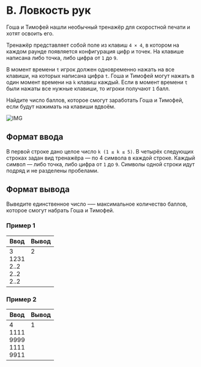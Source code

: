 # B. Ловкость рук

Гоша и Тимофей нашли необычный тренажёр для скоростной печати и хотят освоить его.

Тренажёр представляет собой поле из клавиш `4 × 4`, в котором на каждом раунде появляется конфигурация цифр и точек. 
На клавише написана либо точка, либо цифра от `1` до `9`.

В момент времени `t` игрок должен одновременно нажать на все клавиши, на которых написана цифра `t`. Гоша и Тимофей могут 
нажать в один момент времени на `k` клавиш каждый. Если в момент времени `t` были нажаты все нужные клавиши, то игроки 
получают `1` балл.

Найдите число баллов, которое смогут заработать Гоша и Тимофей, если будут нажимать на клавиши вдвоём.

![IMG](https://contest.yandex.ru/testsys/statement-image?imageId=cb3cdeef693f05abf245a66df9e312d48c7c2501e5307354ef9722bb8b9a2e5f)

## Формат ввода

В первой строке дано целое число `k (1 ≤ k ≤ 5)`.
В четырёх следующих строках задан вид тренажёра — по 4 символа в каждой строке. Каждый символ — либо точка, 
либо цифра от `1` до `9`. Символы одной строки идут подряд и не разделены пробелами.

## Формат вывода

Выведите единственное число –— максимальное количество баллов, которое смогут набрать Гоша и Тимофей.

### Пример 1

<table>
  <thead>
     <tr>
        <th>Ввод</th>
        <th>Вывод</th>
     </tr>
  </thead>
  <tbody>
     <tr>
        <td>
            3<br>
            1231<br>
            2..2<br>
            2..2<br>
            2..2<br>
        </td>
        <td>
            2<br>
            <br>
            <br>
            <br>
            <br>
        </td>
     </tr>
  </tbody>
</table>

### Пример 2

<table>
  <thead>
     <tr>
        <th>Ввод</th>
        <th>Вывод</th>
     </tr>
  </thead>
  <tbody>
     <tr>
        <td>
            4<br>
            1111<br>
            9999<br>
            1111<br>
            9911<br>
        </td>
        <td>
            1<br>
            <br>
            <br>
            <br>
            <br>
        </td>
     </tr>
  </tbody>
</table>